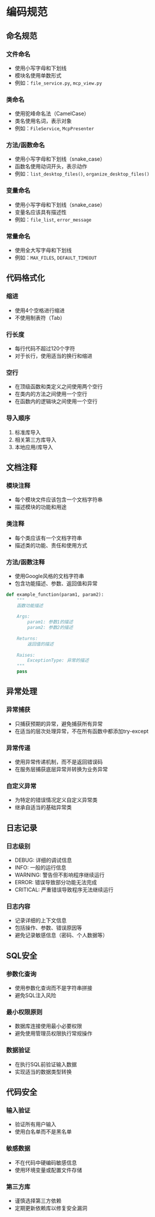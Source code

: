 # 编码规范

## 命名规范

### 文件命名
- 使用小写字母和下划线
- 模块名使用单数形式
- 例如：`file_service.py`, `mcp_view.py`

### 类命名
- 使用驼峰命名法（CamelCase）
- 类名使用名词，表示对象
- 例如：`FileService`, `McpPresenter`

### 方法/函数命名
- 使用小写字母和下划线（snake_case）
- 函数名使用动词开头，表示动作
- 例如：`list_desktop_files()`, `organize_desktop_files()`

### 变量命名
- 使用小写字母和下划线（snake_case）
- 变量名应该具有描述性
- 例如：`file_list`, `error_message`

### 常量命名
- 使用全大写字母和下划线
- 例如：`MAX_FILES`, `DEFAULT_TIMEOUT`

## 代码格式化

### 缩进
- 使用4个空格进行缩进
- 不使用制表符（Tab）

### 行长度
- 每行代码不超过120个字符
- 对于长行，使用适当的换行和缩进

### 空行
- 在顶级函数和类定义之间使用两个空行
- 在类内的方法之间使用一个空行
- 在函数内的逻辑块之间使用一个空行

### 导入顺序
1. 标准库导入
2. 相关第三方库导入
3. 本地应用/库导入

## 文档注释

### 模块注释
- 每个模块文件应该包含一个文档字符串
- 描述模块的功能和用途

### 类注释
- 每个类应该有一个文档字符串
- 描述类的功能、责任和使用方式

### 方法/函数注释
- 使用Google风格的文档字符串
- 包含功能描述、参数、返回值和异常
```python
def example_function(param1, param2):
    """
    函数功能描述
    
    Args:
        param1: 参数1的描述
        param2: 参数2的描述
        
    Returns:
        返回值的描述
        
    Raises:
        ExceptionType: 异常的描述
    """
    pass
```

## 异常处理

### 异常捕获
- 只捕获预期的异常，避免捕获所有异常
- 在适当的层次处理异常，不在所有函数中都添加try-except

### 异常传递
- 使用异常传递机制，而不是返回错误码
- 在服务层捕获底层异常并转换为业务异常

### 自定义异常
- 为特定的错误情况定义自定义异常类
- 继承自适当的基础异常类

## 日志记录

### 日志级别
- DEBUG: 详细的调试信息
- INFO: 一般的运行信息
- WARNING: 警告但不影响程序继续运行
- ERROR: 错误导致部分功能无法完成
- CRITICAL: 严重错误导致程序无法继续运行

### 日志内容
- 记录详细的上下文信息
- 包括操作、参数、错误原因等
- 避免记录敏感信息（密码、个人数据等）

## SQL安全

### 参数化查询
- 使用参数化查询而不是字符串拼接
- 避免SQL注入风险

### 最小权限原则
- 数据库连接使用最小必要权限
- 避免使用管理员权限执行常规操作

### 数据验证
- 在执行SQL前验证输入数据
- 实现适当的数据类型转换

## 代码安全

### 输入验证
- 验证所有用户输入
- 使用白名单而不是黑名单

### 敏感数据
- 不在代码中硬编码敏感信息
- 使用环境变量或配置文件存储

### 第三方库
- 谨慎选择第三方依赖
- 定期更新依赖库以修复安全漏洞 